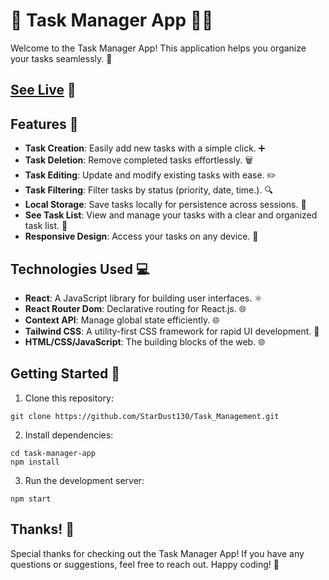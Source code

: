 
# 🚀 Task Manager App 📝✨


Welcome to the Task Manager App! This application helps you organize your tasks seamlessly. 🌟

## [See Live](https://stardust-task-managment.netlify.app") 🎉

## Features 🌈


- **Task Creation**: Easily add new tasks with a simple click. ➕
- **Task Deletion**: Remove completed tasks effortlessly. 🗑️
- **Task Editing**: Update and modify existing tasks with ease. ✏️
- **Task Filtering**: Filter tasks by status (priority, date, time.). 🔍
- **Local Storage**: Save tasks locally for persistence across sessions. 🔄
- **See Task List**: View and manage your tasks with a clear and organized task list. 👀
- **Responsive Design**: Access your tasks on any device. 📱

## Technologies Used 💻

- **React**: A JavaScript library for building user interfaces. ⚛️
- **React Router Dom**: Declarative routing for React.js. 🌐
- **Context API**: Manage global state efficiently. 🌐
- **Tailwind CSS**: A utility-first CSS framework for rapid UI development. 🎨
- **HTML/CSS/JavaScript**: The building blocks of the web. 🌐

## Getting Started 🚀

<ol>
  <li>Clone this repository:</li>
</ol>

<pre><code>git clone https://github.com/StarDust130/Task_Management.git</code></pre>

<ol start="2">
  <li>Install dependencies:</li>
</ol>

<pre><code>cd task-manager-app
npm install</code></pre>

<ol start="3">
  <li>Run the development server:</li>
</ol>

<pre><code>npm start</code></pre>



## Thanks! 🙌

Special thanks for checking out the Task Manager App! If you have any questions or suggestions, feel free to reach out. Happy coding! 🚀
